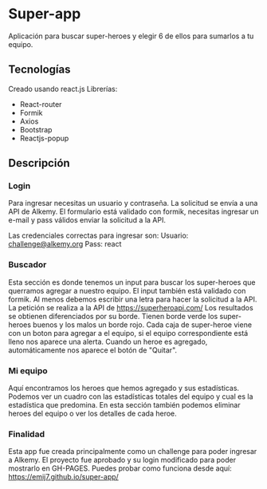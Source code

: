 # Super-app
Aplicación para buscar super-heroes y elegir 6 de ellos para sumarlos a tu equipo.

## Tecnologías
Creado usando react.js
Librerías:
- React-router
- Formik
- Axios
- Bootstrap
- Reactjs-popup

## Descripción
### Login
Para ingresar necesitas un usuario y contraseña. La solicitud se envía a una API de Alkemy.
El formulario está validado con formik, necesitas ingresar un e-mail y pass válidos enviar la solicitud a la API.

Las credenciales correctas para ingresar son:
Usuario: challenge@alkemy.org
Pass: react

### Buscador
Esta sección es donde tenemos un input para buscar los super-heroes que querramos agregar a nuestro equipo.
El input también está validado con formik. Al menos debemos escribir una letra para hacer la solicitud a la API.
La petición se realiza a la API de https://superheroapi.com/ 
Los resultados se obtienen diferenciados por su borde. Tienen borde verde los super-heroes buenos y los malos un borde rojo.
Cada caja de super-heroe viene con un boton para agregar a el equipo, si el equipo correspondiente está lleno nos aparece una alerta.
Cuando un heroe es agregado, automáticamente nos aparece el botón de "Quitar".

### Mi equipo
Aquí encontramos los heroes que hemos agregado y sus estadísticas.
Podemos ver un cuadro con las estadísticas totales del equipo y cual es la estadística que predomina.
En esta sección también podemos eliminar heroes del equipo o ver los detalles de cada heroe.


### Finalidad
Esta app fue creada principalmente como un challenge para poder ingresar a Alkemy.
El proyecto fue aprobado y su login modificado para poder mostrarlo en GH-PAGES.
Puedes probar como funciona desde aquí: 
https://emij7.github.io/super-app/
